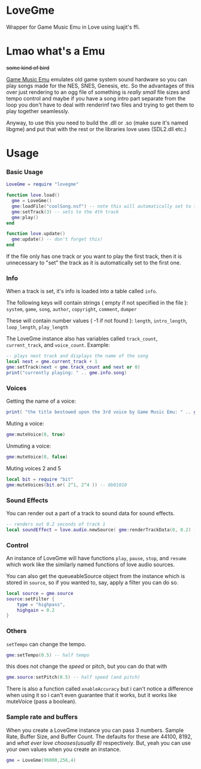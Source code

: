 # LoveGme
Wrapper for Game Music Emu in Love using luajit's ffi.

# Lmao what's a Emu
~~some kind of bird~~

[Game Music Emu](https://bitbucket.org/mpyne/game-music-emu/wiki/Home) emulates old game system sound hardware so you can play songs made for the NES, SNES, Genesis, etc. So the advantages of this over just rendering to an ogg file of something is *really small* file sizes and tempo control and maybe if you have a song intro part separate from the loop you don't have to deal with renderinf two files and trying to get them to play together seamlessly.

Anyway, to use this you need to build the .dll or .so (make sure it's named libgme) and put that with the rest or the libraries love uses (SDL2.dll etc.)

# Usage
### Basic Usage
```Lua
LoveGme = require "lovegme"

function love.load()
  gme = LoveGme()
  gme:loadFile("coolSong.nsf") -- note this will automatically set to the 1st track
  gme:setTrack(3) -- sets to the 4th track
  gme:play()
end

function love.update()
  gme:update() -- don't forget this!
end
```
If the file only has one track or you want to play the first track, then it is unnecessary to "set" the track as it is automatically set to the first one.
### Info
When a track is set, it's info is loaded into a table called `info`.

The following keys will contain strings ( empty if not specified in the file ): `system`, `game`, `song`, `author`, `copyright`, `comment`, `dumper`

These will contain number values ( -1 if not found ): `length`, `intro_length`, `loop_length`, `play_length`

The LoveGme instance also has variables called `track_count`, `current_track`, and `voice_count`. Example:
```Lua
-- plays next track and displays the name of the song
local next = gme.current_track + 1
gme:setTrack(next < gme.track_count and next or 0)
print("currently playing: " .. gme.info.song)
```
### Voices
Getting the name of a voice:
```Lua
print( "the title bestowed upon the 3rd voice by Game Music Emu: " .. gme:getVoiceName(2) )
```
Muting a voice:
```Lua
gme:muteVoice(0, true)
```
Unmuting a voice:
```Lua
gme:muteVoice(0, false)
```
Muting voices 2 and 5
```Lua
local bit = require "bit"
gme:muteVoices(bit.or( 2^1, 2^4 )) -- 0b01010
```
### Sound Effects
You can render out a part of a track to sound data for sound effects.
```Lua
-- renders out 0.2 seconds of track 1
local soundEffect = love.audio.newSource( gme:renderTrackData(0, 0.2) )
```
### Control
An instance of LoveGme will have functions `play`, `pause`, `stop`, and `resume` which work like the similarly named functions of love audio sources.

You can also get the queueableSource object from the instance which is stored in `source`, so if you wanted to, say, apply a filter you can do so.
```Lua
local source = gme.source
source:setFilter {
	type = "highpass",
    highgain = 0.2
}
```
### Others
`setTempo` can change the tempo.
```Lua
gme:setTempo(0.5) -- half tempo
```
this does not change the *speed* or pitch, but you can do that with
```Lua
gme.source:setPitch(0.5) -- half speed (and pitch)
```
There is also a function called `enableAccuracy` but i can't notice a difference when using it so i can't even guarantee that it works, but it works like muteVoice (pass a boolean).
### Sample rate and buffers
When you create a LoveGme instance you can pass 3 numbers. Sample Rate, Buffer Size, and Buffer Count.
The defaults for these are 44100, 8192, and *what ever love chooses(usually 8)* respectively. But, yeah you can use your own values when you create an instance.
```Lua
gme = LoveGme(96000,256,4)
```
